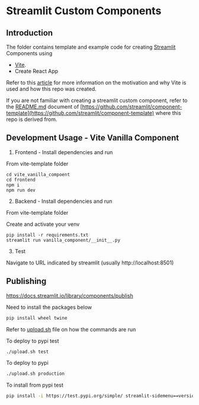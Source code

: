# Streamlit Custom Components

## Introduction

The folder contains template and example code for creating [Streamlit](https://streamlit.io) Components using
- [Vite](https://github.com/vitejs/vite).
- Create React App

Refer to this [article](https://dev.to/aisone/streamlit-custom-components-vite-4bj7) for more information on the motivation and why Vite is used and how this repo was created.

If you are not familiar with creating a streamlit custom component, refer to the [README.md](https://github.com/streamlit/component-template#readme) document of [https://github.com/streamlit/component-template](https://github.com/streamlit/component-template) where this repo is derived from.

## Development Usage - Vite Vanilla Component

1. Frontend - Install dependencies and run

From vite-template folder

```
cd vite_vanilla_compoent
cd frontend
npm i
npm run dev
```

2. Backend - Install dependencies and run

From vite-template folder

Create and activate your venv

```
pip install -r requirements.txt
streamlit run vanilla_component/__init__.py
```

3. Test

Navigate to URL indicated by streamlit (usually http://localhost:8501)



## Publishing

https://docs.streamlit.io/library/components/publish


Need to install the packages below

```bash
pip install wheel twine
```

Refer to [upload.sh](./vite-template/upload.sh) file on how the commands are run

To deploy to pypi test

```bash
./upload.sh test
```

To deploy to pypi

```bash
./upload.sh production
```

To install from pypi test

```bash
pip install -i https://test.pypi.org/simple/ streamlit-sidemenu==version
```
